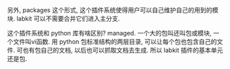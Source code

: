 

另外, packages 这个形式, 这个插件系统使得用户可以自己维护自己的用到的模块. labkit 可以不需要合并它们进入主分支. 

这个插件系统和 python 库有啥区别? managed. 一个大的包叫还叫包或模块, 一个文件叫vi函数. 
用 python 包标准结构的两层目录, 可以让每个包也包含自己的文件. 可也有包自己的文档, 以后也可以抓取文档去生成. 所以 labkit 插件的基本单元还是包. 
